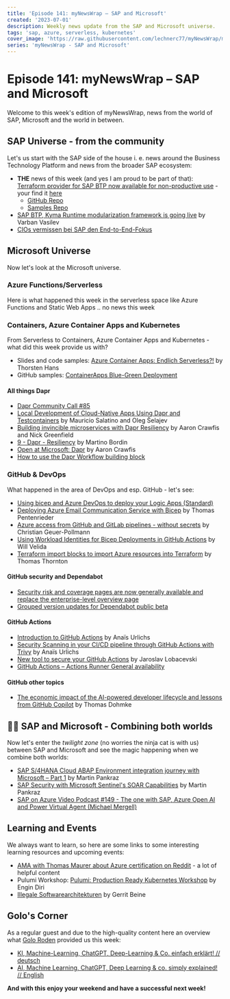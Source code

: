 ```yaml
---
title: 'Episode 141: myNewsWrap – SAP and Microsoft'
created: '2023-07-01'
description: Weekly news update from the SAP and Microsoft universe.
tags: 'sap, azure, serverless, kubernetes'
cover_image: 'https://raw.githubusercontent.com/lechnerc77/myNewsWrap/main/episodes/cover-images/episode141small.png'
series: 'myNewsWrap - SAP and Microsoft'
---
```


# Episode 141: myNewsWrap – SAP and Microsoft

Welcome to this week's edition of myNewsWrap, news from the world of SAP, Microsoft and the world in between.

## SAP Universe - from the community

Let's us start with the SAP side of the house i. e. news around the Business Technology Platform and news from the broader SAP ecosystem:

* **THE** news of this week (and yes I am proud to be part of that): [Terraform provider for SAP BTP now available for non-productive use](https://blogs.sap.com/2023/06/26/terraform-provider-for-sap-btp-now-available-for-non-productive-use/) - your find it [here](https://registry.terraform.io/providers/SAP/btp/latest)
  * [GitHub Repo](https://github.com/SAP/terraform-provider-btp)
  * [Samples Repo](https://github.com/SAP-samples/btp-terraform-samples)
* [SAP BTP, Kyma Runtime modularization framework is going live](https://blogs.sap.com/2023/06/29/sap-btp-kyma-runtime-modularization-framework-is-going-live/) by Varban Vasilev
* [CIOs vermissen bei SAP den End-to-End-Fokus](https://www.datacenter-insider.de/dsag-roundtable-sap-kritik-a-b9dae2e90a2c94407e6cfd280687120a/)

## Microsoft Universe

Now let's look at the Microsoft universe.

### Azure Functions/Serverless

Here is what happened this week in the serverless space like Azure Functions and Static Web Apps .. no news this week


### Containers, Azure Container Apps and Kubernetes

From Serverless to Containers, Azure Container Apps and Kubernetes - what did this week provide us with?

* Slides and code samples: [Azure Container Apps: Endlich Serverless?!](https://www.thinktecture.com/contributions/azure-container-apps-endlich-serverless/) by Thorsten Hans
* GitHub samples: [ContainerApps Blue-Green Deployment](https://github.com/Azure-Samples/containerapps-blue-green)

#### All things Dapr

* [Dapr Community Call #85](https://youtu.be/ZrYd56PSkwc)
* [Local Development of Cloud-Native Apps Using Dapr and Testcontainers](https://youtu.be/7-VbganahZQ) by Mauricio Salatino and Oleg Šelajev
* [Building invincible microservices with Dapr Resiliency](https://youtu.be/Qz89SAZ98w4) by Aaron Crawfis and Nick Greenfield
* [9 - Dapr - Resiliency](https://www.linkedin.com/pulse/9-dapr-resiliency-martino-bordin%3FtrackingId=4qZB5MxcDgOyIZ27bAai%252FQ%253D%253D/?trackingId=4qZB5MxcDgOyIZ27bAai%2FQ%3D%3D) by Martino Bordin
* [Open at Microsoft: Dapr](https://techcommunity.microsoft.com/t5/azure-developer-community-blog/open-at-microsoft-dapr/ba-p/3857064) by Aaron Crawfis
* [How to use the Dapr Workflow building block](https://youtu.be/ZjVev6Q7pdg)

### GitHub & DevOps

What happened in the area of DevOps and esp. GitHub - let's see:

* [Using bicep and Azure DevOps to deploy your Logic Apps (Standard)](https://youtu.be/Tw0scX2K8J0)
* [Deploying Azure Email Communication Service with Bicep](https://medium.com/medialesson/deploying-azure-email-communication-service-with-bicep-e52954c47b7) by Thomas Pentenrieder
* [Azure access from GitHub and GitLab pipelines - without secrets](https://techcommunity.microsoft.com/t5/fasttrack-for-azure/azure-access-from-github-and-gitlab-pipelines-without-secrets/ba-p/3858885) by Christian Geuer-Pollmann
* [Using Workload Identities for Bicep Deployments in GitHub Actions](https://dev.to/willvelida/using-workload-identities-for-bicep-deployments-in-github-actions-5ebe) by Will Velida
* [Terraform import blocks to import Azure resources into Terraform](https://thomasthornton.cloud/2023/06/27/terraform-import-blocks-to-import-azure-resources-into-terraform/) by Thomas Thornton

#### GitHub security and Dependabot

* [Security risk and coverage pages are now generally available and replace the enterprise-level overview page](https://github.blog/changelog/2023-06-29-security-risk-and-coverage-pages-are-now-generally-available-and-replace-the-enterprise-level-overview-page/)
* [Grouped version updates for Dependabot public beta](https://github.blog/changelog/2023-06-30-grouped-version-updates-for-dependabot-public-beta/)

#### GitHub Actions

* [Introduction to GitHub Actions](https://youtu.be/Szykgp7yl4s) by Anaïs Urlichs
* [Security Scanning in your CI/CD pipeline through GitHub Actions with Trivy](https://youtu.be/GGWinWTHqCY) by Anaïs Urlichs
* [New tool to secure your GitHub Actions](https://github.blog/2023-06-26-new-tool-to-secure-your-github-actions/) by Jaroslav Lobacevski
* [GitHub Actions – Actions Runner General availability](https://github.blog/changelog/2023-06-30-github-actions-actions-runner-general-availability/)

#### GitHub other topics

* [The economic impact of the AI-powered developer lifecycle and lessons from GitHub Copilot](https://github.blog/2023-06-27-the-economic-impact-of-the-ai-powered-developer-lifecycle-and-lessons-from-github-copilot/) by Thomas Dohmke

## 🐱‍👤 SAP and Microsoft - Combining both worlds

Now let's enter the *twilight zone* (no worries the ninja cat is with us) between SAP and Microsoft and see the magic happening when we combine both worlds:

* [SAP S/4HANA Cloud ABAP Environment integration journey with Microsoft – Part 1](https://blogs.sap.com/2023/06/30/sap-s-4hana-cloud-abap-environment-integration-journey-with-microsoft-part-1/) by Martin Pankraz
* [SAP Security with Microsoft Sentinel's SOAR Capabilities](https://youtu.be/b-AZnR-nQpg) by Martin Pankraz
* [SAP on Azure Video Podcast  #149 - The one with SAP, Azure Open AI and Power Virtual Agent (Michael Mergell)](https://youtu.be/IO1cNyAJcYI)

## Learning and Events

We always want to learn, so here are some links to some interesting learning resources and upcoming events:

* [AMA with Thomas Maurer about Azure certification on Reddit](https://www.reddit.com/r/AzureCertification/comments/14f2ej3/im_thomas_maurer_microsoft_certified_trainer_mct/) - a lot of helpful content
* Pulumi Workshop: [Pulumi: Production Ready Kubernetes Workshop](https://github.com/dirien/pulumi-production-ready-kubernetes) by Engin Diri
* [Illegale Softwarearchitekturen](https://www.innoq.com/de/articles/2023/06/illegale-softwarearchitekturen/) by Gerrit Beine

## Golo's Corner

As a regular guest and due to the high-quality content here an overview what [Golo Roden](https://twitter.com/goloroden) provided us this week:

* [KI, Machine-Learning, ChatGPT, Deep-Learning & Co. einfach erklärt! // deutsch](https://youtu.be/CY5wp7-uh6Y)
* [AI, Machine Learning, ChatGPT, Deep Learning & co. simply explained! // English](https://youtu.be/HfPPKY3SgTk)

**And with this enjoy your weekend and have a successful next week!**
